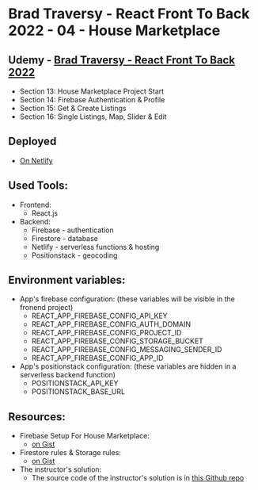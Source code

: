 # Brad Traversy - React Front To Back 2022 - 04 - House Marketplace

## Udemy - [Brad Traversy - React Front To Back 2022](https://www.udemy.com/course/react-front-to-back-2022/)

- Section 13: House Marketplace Project Start
- Section 14: Firebase Authentication & Profile
- Section 15: Get & Create Listings
- Section 16: Single Listings, Map, Slider & Edit

## Deployed

- [On Netlify](https://react-house-marketplace-teal.vercel.app/)

## Used Tools:

- Frontend:
  - React.js
- Backend:
  - Firebase - authentication
  - Firestore - database
  - Netlify - serverless functions & hosting
  - Positionstack - geocoding

## Environment variables:

- App's firebase configuration: (these variables will be visible in the fronend project)
  - REACT_APP_FIREBASE_CONFIG_API_KEY
  - REACT_APP_FIREBASE_CONFIG_AUTH_DOMAIN
  - REACT_APP_FIREBASE_CONFIG_PROJECT_ID
  - REACT_APP_FIREBASE_CONFIG_STORAGE_BUCKET
  - REACT_APP_FIREBASE_CONFIG_MESSAGING_SENDER_ID
  - REACT_APP_FIREBASE_CONFIG_APP_ID
- App's positionstack configuration: (these variables are hidden in a serverless backend function)
  - POSITIONSTACK_API_KEY
  - POSITIONSTACK_BASE_URL

## Resources:

- Firebase Setup For House Marketplace:
  - [on Gist](https://gist.github.com/bradtraversy/caab8ebd8ff4b6e947632887e0183761)
- Firestore rules & Storage rules:
  - [on Gist](https://gist.github.com/bradtraversy/6d7de7e877d169a6aa4e61140d25767f)
- The instructor's solution:
  - The source code of the instructor's solution is in [this Github repo](https://github.com/bradtraversy/house-marketplace)
